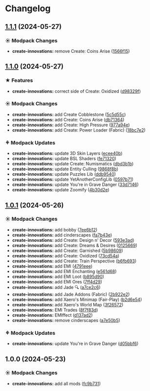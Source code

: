 # Changelog

## [1.1.1](https://github.com/izmystic/create-innovations/compare/create-innovations-v1.1.0...create-innovations-v1.1.1) (2024-05-27)


### ☀ Modpack Changes

* **create-innovations:** remove Create: Coins Arise ([1566f15](https://github.com/izmystic/create-innovations/commit/1566f157d8938cbd0af4bc45e8ec48190b6af94c))

## [1.1.0](https://github.com/izmystic/create-innovations/compare/create-innovations-v1.0.1...create-innovations-v1.1.0) (2024-05-27)


### ★ Features

* **create-innovations:** correct side of Create: Oxidized ([d98329f](https://github.com/izmystic/create-innovations/commit/d98329f98c2962e0f9c6f220e93a71e22b87a0a6))


### ☀ Modpack Changes

* **create-innovations:** add Create Cobblestone ([5c5d55c](https://github.com/izmystic/create-innovations/commit/5c5d55c3b9847984d4d3176b00ba2f77fced73fd))
* **create-innovations:** add Create: Coins Arise ([db71364](https://github.com/izmystic/create-innovations/commit/db71364d77640e6ff33d3c757c4d51d8dd073131))
* **create-innovations:** add Create: High Pressure ([977a94e](https://github.com/izmystic/create-innovations/commit/977a94e91094cd07df8811f150d183fb08a275e4))
* **create-innovations:** add Create: Power Loader (Fabric) ([18bc7e2](https://github.com/izmystic/create-innovations/commit/18bc7e2f013d5a3193c63dd328abbba86cd4dea5))


### ⚘ Modpack Updates

* **create-innovations:** update 3D Skin Layers ([ecee40b](https://github.com/izmystic/create-innovations/commit/ecee40b2a94ea5152575c3cb2190513dc1793414))
* **create-innovations:** update BSL Shaders ([fe71320](https://github.com/izmystic/create-innovations/commit/fe71320fc669c53a4089bff0e9bc9eba20958980))
* **create-innovations:** update Create: Numismatics ([dbd3b1b](https://github.com/izmystic/create-innovations/commit/dbd3b1b406a5c182a51950f4af1ffa00e87f6006))
* **create-innovations:** update Entity Culling ([9868f8b](https://github.com/izmystic/create-innovations/commit/9868f8bd88874a7a42c7d255810c9e2a2f796f53))
* **create-innovations:** update Puzzles Lib ([ddb9540](https://github.com/izmystic/create-innovations/commit/ddb9540c1611e2297ea9cd8e8594b568417dc154))
* **create-innovations:** update YetAnotherConfigLib ([0597b71](https://github.com/izmystic/create-innovations/commit/0597b71836669dcf7059f2b4a2b459b47b524d87))
* **create-innovations:** update You're in Grave Danger ([33d7146](https://github.com/izmystic/create-innovations/commit/33d71468a920c94dc91825df1e99b0819bac82af))
* **create-innovations:** update Zoomify ([4b30d2e](https://github.com/izmystic/create-innovations/commit/4b30d2e844ac8b7ae57fd2b8466c0ee1e0b5e024))

## [1.0.1](https://github.com/izmystic/create-innovations/compare/create-innovations-v1.0.0...create-innovations-v1.0.1) (2024-05-26)


### ☀ Modpack Changes

* **create-innovations:** add bobby ([7ee6b12](https://github.com/izmystic/create-innovations/commit/7ee6b12541f5b5730d4eaacf20440d51614e0097))
* **create-innovations:** add cinderscapes ([fa7b43e](https://github.com/izmystic/create-innovations/commit/fa7b43e8129fdb0ce54bdf030d46e1ceddc8326a))
* **create-innovations:** add Create: Design n' Decor ([593e3ad](https://github.com/izmystic/create-innovations/commit/593e3add184a916762ece780cddfbe6fd7dfc518))
* **create-innovations:** add Create: Dreams & Desires ([0125669](https://github.com/izmystic/create-innovations/commit/0125669677b272927ff9821f985842566326fb28))
* **create-innovations:** add Create: Garnished ([5b98609](https://github.com/izmystic/create-innovations/commit/5b98609c872617e6ceae63109409b456124eebae))
* **create-innovations:** add Create: Oxidized ([73cd54a](https://github.com/izmystic/create-innovations/commit/73cd54aac4a039e450a9b9bf34296bf801e4a391))
* **create-innovations:** add Create: Train Perspective ([b6fb693](https://github.com/izmystic/create-innovations/commit/b6fb693d8c263a4bcd7b231d38ed16adaf73d589))
* **create-innovations:** add EMI ([4791eee](https://github.com/izmystic/create-innovations/commit/4791eeeb8471555638a85082af12fbf49257b131))
* **create-innovations:** add EMI Enchanting ([e561d68](https://github.com/izmystic/create-innovations/commit/e561d68a116c3cf409f018e1801cd2cf1953dd5f))
* **create-innovations:** add EMI Loot ([b895d90](https://github.com/izmystic/create-innovations/commit/b895d9039b781ad9061198043da2bee7f235c6aa))
* **create-innovations:** add EMI Ores ([7ff4d29](https://github.com/izmystic/create-innovations/commit/7ff4d292f0ff6673f30f5a56f2daa076e98d23bd))
* **create-innovations:** add Jade 🔍 ([a7ce2c6](https://github.com/izmystic/create-innovations/commit/a7ce2c69423891afa5f36a59df7369f593e30dfe))
* **create-innovations:** add Jade Addons (Fabric) ([2b922e2](https://github.com/izmystic/create-innovations/commit/2b922e282e75b42da4f84d32a77846211a14b747))
* **create-innovations:** add Xaero's Minimap (Fair-Play) ([b2d6e54](https://github.com/izmystic/create-innovations/commit/b2d6e54baac530fd075ca85e3f9e1fd004e028bc))
* **create-innovations:** add Xaero's World Map ([3f26572](https://github.com/izmystic/create-innovations/commit/3f26572a3baf543115086fb3e86817f6e9d3fa1d))
* **create-innovations:** EMI Trades ([8f7f83d](https://github.com/izmystic/create-innovations/commit/8f7f83d07c676eabe0d63468c18423e33fa6baa8))
* **create-innovations:** EMIffect ([d137ad2](https://github.com/izmystic/create-innovations/commit/d137ad26debdab4382de91c9e533603e853e61bb))
* **create-innovations:** remove cinderscapes ([a7e50b5](https://github.com/izmystic/create-innovations/commit/a7e50b50969589fc256e682d67f261c5564d7c96))


### ⚘ Modpack Updates

* **create-innovations:** update You're in Grave Danger ([d05bbf6](https://github.com/izmystic/create-innovations/commit/d05bbf616f42d2e1a11fd320328f6445cfcb34db))

## 1.0.0 (2024-05-23)


### ☀ Modpack Changes

* **create-innovations:** add all mods ([fc9b731](https://github.com/izmystic/create-innovations/commit/fc9b73189714d1188eb839571156b92d4284904c))
